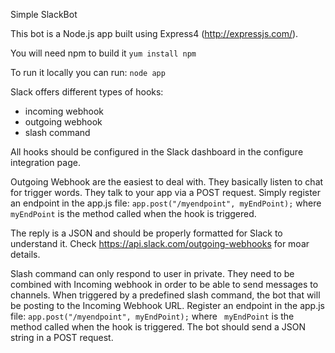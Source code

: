 Simple SlackBot

This bot is a Node.js app built using Express4 (http://expressjs.com/).

You will need npm to build it
`yum install npm`

To run it locally you can run:
`node app`

Slack offers different types of hooks:
* incoming webhook
* outgoing webhook
* slash command

All hooks should be configured in the Slack dashboard in the configure integration page.

Outgoing Webhook are the easiest to deal with. They basically listen to chat for trigger words.
They talk to your app via a POST request. Simply register an endpoint in the app.js file:
` app.post("/myendpoint", myEndPoint); ` 
where ` myEndPoint` is the method called when the hook is triggered.

The reply is a JSON and should be properly formatted for Slack to understand it.
Check https://api.slack.com/outgoing-webhooks for moar details.

Slash command can only respond to user in private. They need to be combined with Incoming webhook 
in order to be able to send messages to channels.
When triggered by a predefined slash command, the bot that will be posting to the Incoming Webhook URL.
Register an endpoint in the app.js file:
` app.post("/myendpoint", myEndPoint); ` 
 where ` myEndPoint` is the method called when the hook is triggered.
The bot should send a JSON string in a POST request.

 
